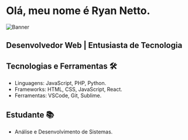 # Olá, meu nome é Ryan Netto.

![Banner](https://imgur.com/gnNkuJG.png)

## Desenvolvedor Web | Entusiasta de Tecnologia

## Tecnologias e Ferramentas 🛠️
- Linguagens: JavaScript, PHP, Python.
- Frameworks: HTML, CSS, JavaScript, React.
- Ferramentas: VSCode, Git, Sublime.

## Estudante 📚
- Análise e Desenvolvimento de Sistemas.
